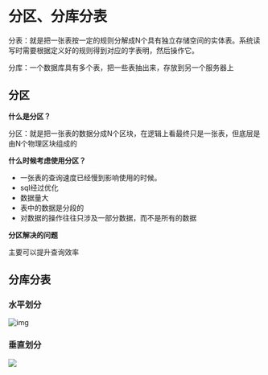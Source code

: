 # 分区、分库分表

分表：就是把一张表按一定的规则分解成N个具有独立存储空间的实体表。系统读写时需要根据定义好的规则得到对应的字表明，然后操作它。

分库：一个数据库具有多个表，把一些表抽出来，存放到另一个服务器上

## 分区

**什么是分区？**

分区：就是把一张表的数据分成N个区块，在逻辑上看最终只是一张表，但底层是由N个物理区块组成的

**什么时候考虑使用分区？**

- 一张表的查询速度已经慢到影响使用的时候。
- sql经过优化
- 数据量大
- 表中的数据是分段的
- 对数据的操作往往只涉及一部分数据，而不是所有的数据

**分区解决的问题**

主要可以提升查询效率

## 分库分表

### 水平划分

![img](/home/hdr/Desktop/Java-Notes/数据库/images/MySQL分库分表水平切分.jpg)

### 垂直划分

![](/home/hdr/Desktop/Java-Notes/%E6%95%B0%E6%8D%AE%E5%BA%93/images/MySQL%E5%88%86%E5%BA%93%E5%88%86%E8%A1%A8%E5%9E%82%E7%9B%B4%E5%88%87%E5%88%86.jpg)



